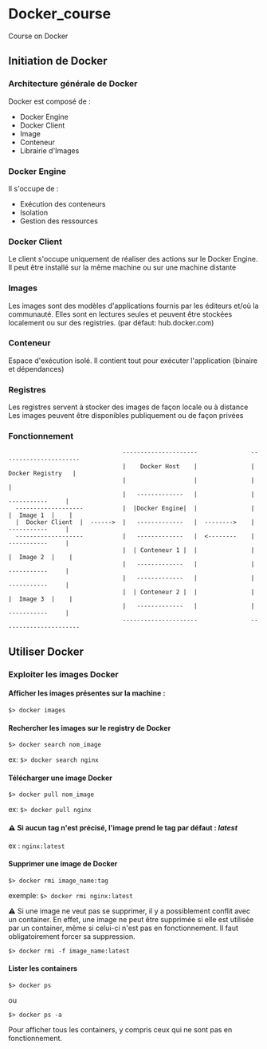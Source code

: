 # Docker_course
Course on Docker


## Initiation de Docker

### Architecture générale de Docker

Docker est composé de : 
- Docker Engine
- Docker Client
- Image
- Conteneur
- Librairie d'Images

### Docker Engine

Il s'occupe de :
- Exécution des conteneurs
- Isolation
- Gestion des ressources

### Docker Client

Le client s'occupe uniquement de réaliser des actions sur le Docker Engine.
Il peut être installé sur la même machine ou sur une machine distante

### Images

Les images sont des modèles d'applications fournis par les éditeurs et/où la communauté.
Elles sont en lectures seules et peuvent être stockées localement ou sur des registries. (par défaut: hub.docker.com)

### Conteneur

Espace d'exécution isolé. Il contient tout pour exécuter l'application (binaire et dépendances)

### Registres

Les registres servent à stocker des images de façon locale ou à distance
Les images peuvent être disponibles publiquement ou de façon privées

### Fonctionnement


                                    ---------------------               ----------------------       
                                    |    Docker Host    |               |  Docker Registry   |
                                    |                   |               |                    |
                                    |   -------------   |               |    -----------     |
      -------------------           |  |Docker Engine|  |               |   |  Image 1  |    |
      |  Docker Client  |  ------>  |   -------------   |  -------->    |    -----------     |
      -------------------           |   -------------   |  <--------    |    -----------     |
                                    |  | Conteneur 1 |  |               |   |  Image 2  |    |
                                    |   -------------   |               |    -----------     |
                                    |   -------------   |               |    -----------     |
                                    |  | Conteneur 2 |  |               |   |  Image 3  |    |
                                    |   -------------   |               |    -----------     |
                                    ---------------------               ----------------------


## Utiliser Docker

### Exploiter les images Docker

#### Afficher les images présentes sur la machine :

```$> docker images```

#### Rechercher les images sur le registry de Docker

```$> docker search nom_image```

ex: ```$> docker search nginx```

#### Télécharger une image Docker

```$> docker pull nom_image ```

ex: ```$> docker pull nginx```

#### ⚠️ Si aucun tag n'est précisé, l'image prend le tag par défaut : *latest* 

ex : ```nginx:latest```

#### Supprimer une image de Docker

```$> docker rmi image_name:tag```

exemple: ```$> docker rmi nginx:latest```

⚠️ Si une image ne veut pas se supprimer, il y a possiblement conflit avec un container. En effet, une image ne peut être supprimée si elle est utilisée par un container, même si celui-ci n'est pas en fonctionnement.  Il faut obligatoirement forcer sa suppression.

```$> docker rmi -f image_name:latest``` 

#### Lister les containers

```$> docker ps```

ou 

```$> docker ps -a``` 

Pour afficher tous les containers, y compris ceux qui ne sont pas en fonctionnement.  
